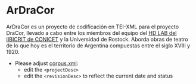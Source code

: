 # ArDraCor

ArDraCor es un proyecto de codificación en TEI-XML para el proyecto DraCor, llevado a cabo entre los miembros del equipo del [HD LAB del IIBICRIT de CONICET](https://github.com/hdlabconicet) y la Universidad de Rostock. Aborda obras de teatro de lo que hoy es el territorio de Argentina compuestas entre el siglo XVIII y 1920. 
- Please adjust [corpus.xml](corpus.xml):
  - edit the `<projectDesc>`
  - edit the `<revisionDesc>` to reflect the current date and status
